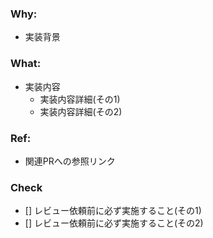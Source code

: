 ### Why:
- 実装背景

### What:
- 実装内容
	- 実装内容詳細(その1) 
	- 実装内容詳細(その2)

### Ref:
- 関連PRへの参照リンク
### Check
-	[] レビュー依頼前に必ず実施すること(その1)
-	[] レビュー依頼前に必ず実施すること(その2)
